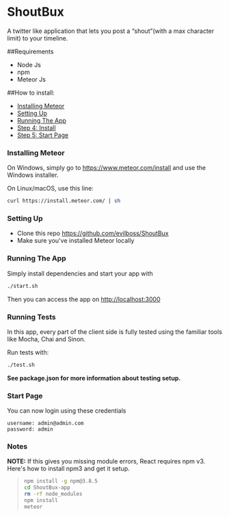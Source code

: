 


# ShoutBux

A twitter like application that lets you post a “shout”(with a max character limit) to your timeline.

##Requirements

* Node Js
* npm
* Meteor Js


##How to install:
* [Installing Meteor](#step1)
* [Setting Up](#step2)
* [Running The App](#step3)
* [Step 4: Install](#step4)
* [Step 5: Start Page](#step5)

### Installing Meteor

On Windows, simply go to https://www.meteor.com/install and use the Windows installer.

On Linux/macOS, use this line:

```bash
curl https://install.meteor.com/ | sh
```

### Setting Up

* Clone this repo <https://github.com/evilboss/ShoutBux>
* Make sure you've installed Meteor locally




### Running The App

Simply install dependencies and start your app with 
```bash 
./start.sh
```
Then you can access the app on <http://localhost:3000>

### Running Tests

In this app, every part of the client side is fully tested using the familiar tools like Mocha, Chai and Sinon.

Run tests with:


```bash
./test.sh
```

**See package.json for more information about testing setup.**

### Start Page
You can now login using these credentials

    username: admin@admin.com
    password: admin
    
    
### Notes
**NOTE:** If this gives you missing module errors, React requires npm v3. Here's how to install npm3 and get it setup.
> ```bash
> npm install -g npm@3.8.5
> cd ShoutBux-app 
> rm -rf node_modules
> npm install
> meteor
> ```
